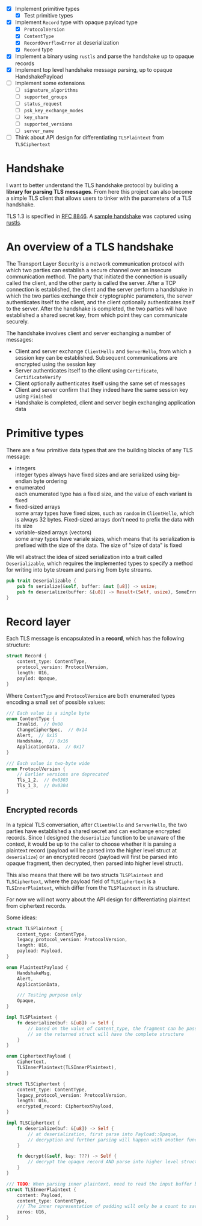 - [x] Implement primitive types
    - [x] Test primitive types
- [x] Implement `Record` type with opaque payload type
    - [x] `ProtocolVersion`
    - [x] `ContentType`
    - [x] `RecordOverflowError` at deserialization
    - [x] `Record` type
- [x] Implement a binary using `rustls` and parse the handshake up to opaque records
- [x] Implement top level handshake message parsing, up to opaque HandshakePayload
- [ ] Implement some extensions
    - [ ] `signature_algorithms`
    - [ ] `supported_groups`
    - [ ] `status_request`
    - [ ] `psk_key_exchange_modes`
    - [ ] `key_share`
    - [ ] `supported_versions`
    - [ ] `server_name`
- [ ] Think about API design for differentiating `TLSPlaintext` from `TLSCiphertext`

# Handshake
I want to better understand the TLS handshake protocol by building **a library for parsing TLS messages**. From here this project can also become a simple TLS client that allows users to tinker with the parameters of a TLS handshake.

TLS 1.3 is specified in [RFC 8846](https://datatracker.ietf.org/doc/html/rfc8446). A [sample handshake](./sample-handshake.md) was captured using [rustls](https://github.com/rustls/rustls).


# An overview of a TLS handshake
The Transport Layer Security is a network communication protocol with which two parties can establish a secure channel over an insecure communication method. The party that initiated the connection is usually called the client, and the other party is called the server. After a TCP connection is established, the client and the server perform a handshake in which the two parties exchange their cryptographic parameters, the server authenticates itself to the client, and the client optionally authenticates itself to the server. After the handshake is completed, the two parties will have established a shared secret key, from which point they can communicate securely.

The handshake involves client and server exchanging a number of messages:

- Client and server exchange `ClientHello` and `ServerHello`, from which a session key can be established. Subsequent communications are encrypted using the session key
- Server authenticates itself to the client using `Certificate`, `CertificateVerify`
- Client optionally authenticates itself using the same set of messages
- Client and server confirm that they indeed have the same session key using `Finished`
- Handshake is completed, client and server begin exchanging application data

# Primitive types
There are a few primitive data types that are the building blocks of any TLS message:

- integers  
integer types always have fixed sizes and are serialized using big-endian byte ordering
- enumerated  
each enumerated type has a fixed size, and the value of each variant is fixed
- fixed-sized arrays  
some array types have fixed sizes, such as `random` in `ClientHello`, which is always 32 bytes. Fixed-sized arrays don't need to prefix the data with its size
- variable-sized arrays (vectors)  
some array types have variale sizes, which means that its serialization is prefixed with the size of the data. The size of "size of data" is fixed

We will abstract the idea of sized serialization into a trait called `Deserializable`, which requires the implemented types to specify a method for writing into byte stream and parsing from byte streams.

```rust
pub trait Deserializable {
    pub fn serialize(&self, buffer: &mut [u8]) -> usize;
    pub fn deserialize(buffer: &[u8]) -> Result<(Self, usize), SomeErrorType>;
}
```

# Record layer
Each TLS message is encapsulated in a **record**, which has the following structure:

```rust
struct Record {
    content_type: ContentType,
    protocol_version: ProtocolVersion,
    length: U16,
    paylod: Opaque,
}
```

Where `ContentType` and `ProtocolVersion` are both enumerated types encoding a small set of possible values:

```rust
/// Each value is a single byte
enum ContentType {
    Invalid,  // 0x00
    ChangeCipherSpec,  // 0x14
    Alert,  // 0x15
    Handshake,  // 0x16
    ApplicationData,  // 0x17
}

/// Each value is two-byte wide
enum ProtocolVersion {
    // Earlier versions are deprecated
    Tls_1_2,  // 0x0303
    Tls_1_3,  // 0x0304
}
```

## Encrypted records
In a typical TLS conversation, after `ClientHello` and `ServerHello`, the two parties have established a shared secret and can exchange encrypted records. Since I designed the `deserialize` function to be unaware of the context, it would be up to the caller to choose whether it is parsing a plaintext record (payload will be parsed into the higher level struct at `deserialize`) or an encrypted record (payload will first be parsed into opaque fragment, then decrypted, then parsed into higher level struct).  

This also means that there will be two structs `TLSPlaintext` and `TLSCiphertext`, where the payload field of `TLSCiphertext` is a `TLSInnerPlaintext`, which differ from the `TLSPlaintext` in its structure.

For now we will not worry about the API design for differentiating plaintext from ciphertext records.

Some ideas:

```rust
struct TLSPlaintext {
    content_type: ContentType,
    legacy_protocol_version: ProtocolVersion,
    length: U16,
    payload: Payload,
}

enum PlaintextPayload {
    HandshakeMsg,
    Alert,
    ApplicationData,

    /// Testing purpose only
    Opaque,
}

impl TLSPlaintext {
    fn deserialize(buf: &[u8]) -> Self {
        // based on the value of content_type, the fragment can be passed into higher level struct parsing
        // so the returned struct will have the complete structure
    }
}

enum CiphertextPayload {
    Ciphertext,
    TLSInnerPlaintext(TLSInnerPlaintext),
}

struct TLSCiphertext {
    content_type: ContentType,
    legacy_protocol_version: ProtocolVersion,
    length: U16,
    encrypted_record: CiphertextPayload,
}

impl TLSCiphertext {
    fn deserialize(buf: &[u8]) -> Self {
        // at deserialization, first parse into Payload::Opaque,
        // decryption and further parsing will happen with another function call
    }

    fn decrypt(&self, key: ???) -> Self {
        // decrypt the opaque record AND parse into higher level structs
    }
}

/// TODO: When parsing inner plaintext, need to read the input buffer backwards until reaching a byte that contains valid content_type encoding
struct TLSInnerPlaintext {
    content: Payload,
    content_type: ContentType,
    /// The inner representation of padding will only be a count to save memory
    zeros: U16,
}
```

